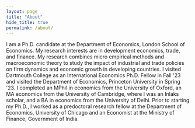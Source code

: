 ```yaml
---
layout: page
title: "About"
hide_title: true
permalink: /about/
---
```


I am a Ph.D. candidate at the Department of Economics, London School of Economics. My research interests are in development economics, trade, and finance. My research combines micro empirical methods and macroeconomic theory to study the impact of industrial and trade policies on firm dynamics and economic growth in developing countries. I visited Dartmouth College as an International Economics Ph.D. Fellow in Fall '23 and visited the Department of Economics, Princeton University in Spring '23. I completed an MPhil in economics from the University of Oxford, an MA economics from the University of Cambridge, where I was an Inlaks scholar, and a BA in economics from the University of Delhi.  Prior to starting my Ph.D., I worked as a predoctoral research fellow at the Department of Economics, University of Chicago and an Economist at the Ministry of Finance, Government of India.
